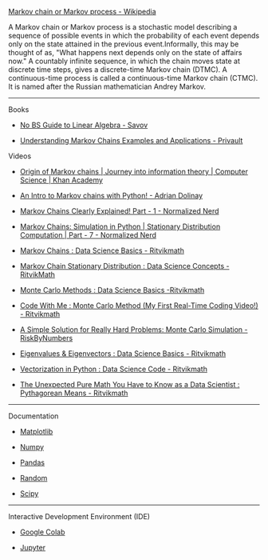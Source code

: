 [Markov chain or Markov process - Wikipedia](https://en.wikipedia.org/wiki/Markov_chain)

A Markov chain or Markov process is a stochastic model describing a sequence of possible events in which the probability
of each event depends only on the state attained in the previous event.Informally, this may be thought of as,
"What happens next depends only on the state of affairs now." A countably infinite sequence, in which the chain moves state
at discrete time steps, gives a discrete-time Markov chain (DTMC). A continuous-time process is called a continuous-time
Markov chain (CTMC). It is named after the Russian mathematician Andrey Markov.

- - - -

Books

* [No BS Guide to Linear Algebra - Savov](https://minireference.com)

* [Understanding Markov Chains
Examples and Applications - Privault](https://link.springer.com/book/10.1007/978-981-13-0659-4)

Videos

* [Origin of Markov chains | Journey into information theory | Computer Science | Khan Academy](https://youtu.be/Ws63I3F7Moc?si=mjQqtHdwR_ROWWle)

* [An Intro to Markov chains with Python! - Adrian Dolinay](https://youtu.be/WT6jI8UgROI?si=WX-17SnJq3HvZt2q)

* [Markov Chains Clearly Explained! Part - 1 - Normalized Nerd](https://m.youtube.com/watch?v=i3AkTO9HLXo&t=455s)

* [Markov Chains: Simulation in Python | Stationary Distribution Computation | Part - 7 - Normalized Nerd](https://m.youtube.com/watch?v=G7FIQ9fXl6U)

* [Markov Chains : Data Science Basics - Ritvikmath](https://youtu.be/EaR3C4e600k?si=sk1rvUwNJT3HX_pg)

* [Markov Chain Stationary Distribution : Data Science Concepts - RitvikMath](https://youtu.be/4sXiCxZDrTU?si=EJ_iBRh0Rno-VwSk)

* [Monte Carlo Methods : Data Science Basics -Ritvikmath](https://youtu.be/EaR3C4e600k?si=RYDj-MqzTdBlkXok)

* [Code With Me : Monte Carlo Method (My First Real-Time Coding Video!) - Ritvikmath](https://m.youtube.com/watch?v=yA6_V-v3ODo)

* [A Simple Solution for Really Hard Problems: Monte Carlo Simulation - RiskByNumbers](https://youtu.be/slbZ-SLpIgg?si=0mszxc7f-bcmRfDa)

* [Eigenvalues & Eigenvectors : Data Science Basics - Ritvikmath](https://m.youtube.com/watch?v=glaiP222JWA)

* [Vectorization in Python : Data Science Code - Ritvikmath](https://youtu.be/BR3Qx9AVHZE?si=8Owcw2i66APbmkHy)

* [The Unexpected Pure Math You Have to Know as a Data Scientist : Pythagorean Means - Ritvikmath](https://youtu.be/dN3UWN-aNOU?si=tNdggWXp-OSX8a10)

- - - -

Documentation

* [Matplotlib](https://matplotlib.org/stable/)

* [Numpy](https://numpy.org/doc/stable/)

* [Pandas](https://pandas.pydata.org/pandas-docs/stable/)

* [Random](https://docs.python.org/3/library/random.html)

* [Scipy](https://docs.scipy.org/doc/scipy/index.html)

- - - -

Interactive Development Environment (IDE)

* [Google Colab](https://colab.research.google.com)

* [Jupyter](https://jupyter.org)
